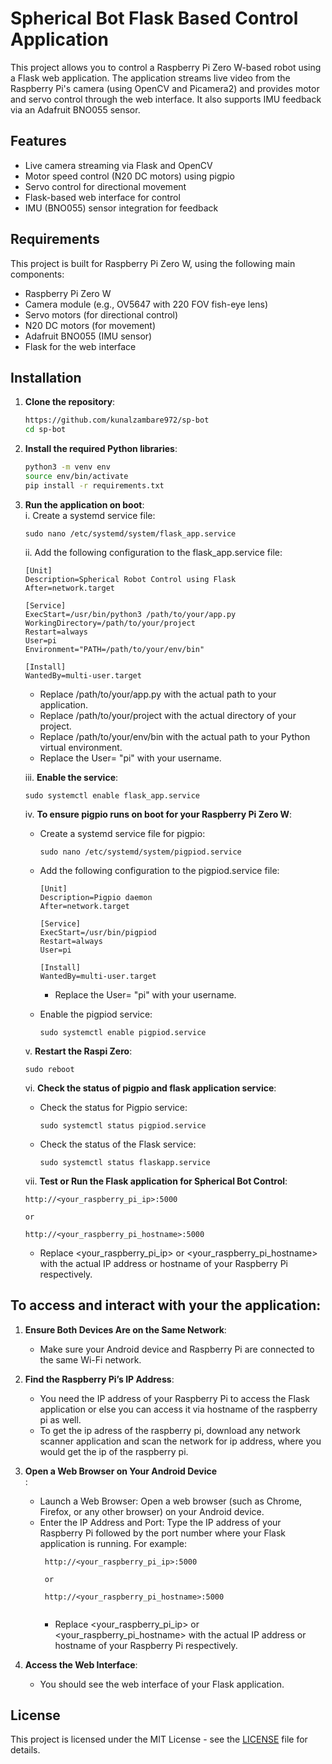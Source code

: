 # Spherical Bot Flask Based Control Application

This project allows you to control a Raspberry Pi Zero W-based robot using a Flask web application. The application streams live video from the Raspberry Pi's camera (using OpenCV and Picamera2) and provides motor and servo control through the web interface. It also supports IMU feedback via an Adafruit BNO055 sensor.

## Features
- Live camera streaming via Flask and OpenCV
- Motor speed control (N20 DC motors) using pigpio
- Servo control for directional movement
- Flask-based web interface for control
- IMU (BNO055) sensor integration for feedback

## Requirements

This project is built for Raspberry Pi Zero W, using the following main components:
- Raspberry Pi Zero W
- Camera module (e.g., OV5647 with 220 FOV fish-eye lens)
- Servo motors (for directional control)
- N20 DC motors (for movement)
- Adafruit BNO055 (IMU sensor)
- Flask for the web interface

## Installation

1. **Clone the repository**:

   ```bash
   https://github.com/kunalzambare972/sp-bot
   cd sp-bot

2. **Install the required Python libraries**:
   ```bash
   python3 -m venv env
   source env/bin/activate
   pip install -r requirements.txt

3. **Run the application on boot**:</br>
   i. Create a systemd service file:</br>
      ```
      sudo nano /etc/systemd/system/flask_app.service
      ```
   ii. Add the following configuration to the flask_app.service file:</br>
      ```
      [Unit]
      Description=Spherical Robot Control using Flask 
      After=network.target

      [Service]
      ExecStart=/usr/bin/python3 /path/to/your/app.py
      WorkingDirectory=/path/to/your/project
      Restart=always
      User=pi
      Environment="PATH=/path/to/your/env/bin"
      
      [Install]
      WantedBy=multi-user.target
      ```
      - Replace /path/to/your/app.py with the actual path to your application.</br>
      - Replace /path/to/your/project with the actual directory of your project.</br>
      - Replace /path/to/your/env/bin with the actual path to your Python virtual environment.</br>
      - Replace the User= "pi" with your username. </br>
      
   iii. **Enable the service**:</br>
      ```
      sudo systemctl enable flask_app.service
      ```
   iv. **To ensure pigpio runs on boot for your Raspberry Pi Zero W**:</br>
      - Create a systemd service file for pigpio:</br>
        ```
        sudo nano /etc/systemd/system/pigpiod.service
        ```
      - Add the following configuration to the pigpiod.service file:</br>
        ```
        [Unit]
        Description=Pigpio daemon
        After=network.target

        [Service]
        ExecStart=/usr/bin/pigpiod
        Restart=always
        User=pi

        [Install]
        WantedBy=multi-user.target

        ```
        * Replace the User= "pi" with your username.</br>
        
      - Enable the pigpiod service:</br>
         ```
         sudo systemctl enable pigpiod.service
         ```
         
   v. **Restart the Raspi Zero**:
      ```
      sudo reboot
      ```

   vi. **Check the status of pigpio and flask application service**:</br>
      - Check the status for Pigpio service:</br>
        ```
        sudo systemctl status pigpiod.service
        ```
      - Check the status of the Flask service:</br>
        ```
        sudo systemctl status flaskapp.service
        ```
   vii. **Test or Run the Flask application for Spherical Bot Control**:</br>
      ```
      http://<your_raspberry_pi_ip>:5000

      or

      http://<your_raspberry_pi_hostname>:5000
      
      ```
      * Replace <your_raspberry_pi_ip> or <your_raspberry_pi_hostname> with the actual IP address or hostname of your Raspberry Pi respectively.</br>

## To access and interact with your the application:

1. **Ensure Both Devices Are on the Same Network**:</br>
   - Make sure your Android device and Raspberry Pi are connected to the same Wi-Fi network.</br>

2. **Find the Raspberry Pi’s IP Address**:</br>
   - You need the IP address of your Raspberry Pi to access the Flask application or else you can access it via hostname of the raspberry pi as well.</br>
   - To get the ip adress of the raspberry pi, download any network scanner application and scan the network for ip address, where you would get the ip of the raspberry pi.</br>
3. **Open a Web Browser on Your Android Device**</br>:
   - Launch a Web Browser: Open a web browser (such as Chrome, Firefox, or any other browser) on your Android device.</br>
   - Enter the IP Address and Port: Type the IP address of your Raspberry Pi followed by the port number where your Flask application is running. For example:</br>
     ```
      http://<your_raspberry_pi_ip>:5000

      or

      http://<your_raspberry_pi_hostname>:5000
      
      ```
      * Replace <your_raspberry_pi_ip> or <your_raspberry_pi_hostname> with the actual IP address or hostname of your Raspberry Pi respectively.</br>
      
3. **Access the Web Interface**:</br>
   - You should see the web interface of your Flask application.</br>
   
## License

This project is licensed under the MIT License - see the [LICENSE](LICENSE) file for details.
